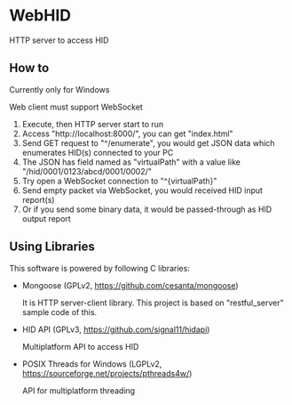 # WebHID
HTTP server to access HID

## How to

Currently only for Windows

Web client must support WebSocket

1. Execute, then HTTP server start to run
2. Access "http://localhost:8000/", you can get "index.html"
3. Send GET request to "^/enumerate", 
you would get JSON data which enumerates HID(s) connected to your PC
4. The JSON has field named as "virtualPath" 
with a value like "/hid/0001/0123/abcd/0001/0002/"
5. Try open a WebSocket connection to "^{virtualPath}"
6. Send empty packet via WebSocket, you would received HID input report(s)
7. Or if you send some binary data, it would be passed-through as HID output report

## Using Libraries
 This software is powered by following C libraries:
 
* Mongoose (GPLv2, https://github.com/cesanta/mongoose)
  
  It is HTTP server-client library.
  This project is based on "restful_server" sample code of this.
  
* HID API (GPLv3, https://github.com/signal11/hidapi)
  
  Multiplatform API to access HID
  
* POSIX Threads for Windows (LGPLv2, https://sourceforge.net/projects/pthreads4w/)
  
  API for multiplatform threading 


